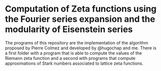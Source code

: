 # Computation of Zeta functions using the Fourier series expansion and the modularity of Eisenstein series

The programs of this repository are the implementation of the algorithm proposed by Pierre Colmez and developed by @hugochap and me. There is a first folder with a program that is able to compute the values of the Riemann zeta function and a second with programs that compute approximations of Stark numbers associated to lattice zeta functions.
